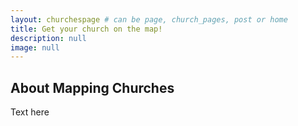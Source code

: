 ```yaml
---
layout: churchespage # can be page, church_pages, post or home
title: Get your church on the map!
description: null
image: null
---
```


## About Mapping Churches

Text here